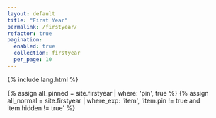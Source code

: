 ```yaml
---
layout: default
title: "First Year"
permalink: /firstyear/
refactor: true
pagination:
  enabled: true
  collection: firstyear
  per_page: 10
---
```


{% include lang.html %}

{% assign all_pinned = site.firstyear | where: 'pin', true %}
{% assign all_normal = site.firstyear | where_exp: 'item', 'item.pin != true and item.hidden != true' %}
<!-- Rest of your pagination logic here -->
